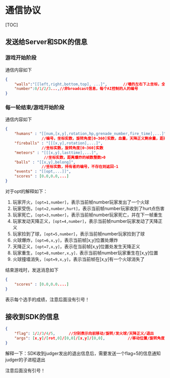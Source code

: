 # 通信协议

[TOC]

## 发送给Server和SDK的信息

### 游戏开始阶段

通信内容如下

```json
{
	"walls":"[[left,right,bottom,top], ...]",		//墙的左右下上坐标，全部为整数
	"number":0/1/2/3...,//非broadcast信息，每个AI控制的人的编号
}
```

###  每一轮结束/游戏开始阶段

通信内容如下

```json
{
    "humans" : "[[num,[x,y],rotation,hp,grenade_number,fire_time],...]",	
                //编号，坐标实数，旋转角度[0~360]实数，血量，天降正义剩余量，距离下一次开火的时间整数
    "fireballs" : "[[[x,y],rotation],...]",
				//坐标实数，旋转角度[0~360]实数
    "meteors" : "[[[x,y],lasttime],...]",
                 //坐标实数，距离爆炸的帧数整数>0
    "balls" : "[[x,y],belong]",
				//坐标实数，持有者的编号，不存在则返回-1
    "events" : "[[opt,...]]",  
    "scores" : [0.0,0.0,...]
}
```

对于opt的解释如下：

1.  玩家开火，`[opt=1,number]`，表示当前帧number玩家发出了一个火球
2.  玩家受伤，`[opt=2,number,hurt]`，表示当前帧number玩家收到了hurt点伤害
3.  玩家死亡，`[opt=3,number]`，表示当前帧number玩家死亡，并在下一帧重生
4.  玩家发动天降正义，`[opt=4,number]`，表示当前帧number玩家发动了天降正义
5.  玩家捡到了球，`[opt=5,number]`，表示当前帧number玩家捡到了球
6.  火球爆炸，`[opt=6,x,y]`，表示当前帧[x,y]位置处爆炸
7.  天降正义，`[opt=7,x,y]`，表示在当前帧[x,y]位置处发生天降正义
8.  玩家重生，`[opt=8,number,x,y]，`表示当前帧number玩家重生在[x,y]位置
9.  火球撞墙消失，`[opt=9,x,y]`，表示当前帧在[x,y]有一个火球消失了

结束游戏时，发送消息如下

```json
{
    "scores" : [0.0,0.0....]
}
```

表示每个选手的成绩，注意后面没有引号！

## 接收到SDK的信息

```json
{
    "flag": 1/2/3/4/5,		//分别表示向前移动/旋转/发火球/天降正义/退出
    "args": [x,y]/[rot,0]/[0,0]/[x,y]/[0,0],		  //移动位置/旋转角度/无意义/天降正义/无意义	 		
}
```

解释一下：SDK收到judger发出的退出信息后，需要发送一个flag=5的信息通知judger的子进程退出

注意后面没有引号！